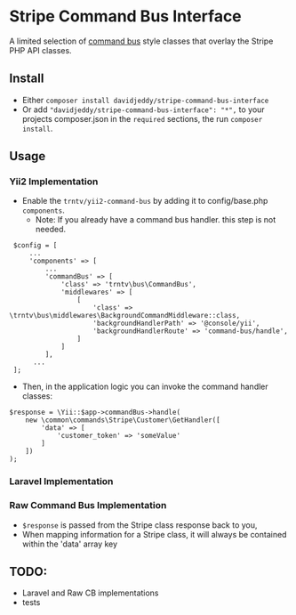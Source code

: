 # Stripe Command Bus Interface

A limited selection of [command bus](https://www.sitepoint.com/command-buses-demystified-a-look-at-the-tactician-package/)
style classes that overlay the Stripe PHP API classes.

## Install

 - Either `composer install davidjeddy/stripe-command-bus-interface`
 - Or add `"davidjeddy/stripe-command-bus-interface": "*",` to your projects composer.json in the `required` sections, the
run `composer install`.

## Usage

### Yii2 Implementation

 - Enable the `trntv/yii2-command-bus` by adding it to config/base.php `components`.
    * Note: If you already have a command bus handler. this step is not needed.
```
 $config = [
     ...
     'components' => [
         ...
         'commandBus' => [
             'class' => 'trntv\bus\CommandBus',
             'middlewares' => [
                 [
                     'class' => \trntv\bus\middlewares\BackgroundCommandMiddleware::class,
                     'backgroundHandlerPath' => '@console/yii',
                     'backgroundHandlerRoute' => 'command-bus/handle',
                 ]
             ]
         ],
      ...
 ];
```

 - Then, in the application logic you can invoke the command handler classes:
```
$response = \Yii::$app->commandBus->handle(
    new \common\commands\Stripe\Customer\GetHandler([
        'data' => [
            'customer_token' => 'someValue'
        ]
    ])
);
```

### Laravel Implementation

### Raw Command Bus Implementation

 - `$response` is passed from the Stripe class response back to you,
 - When mapping information for a Stripe class, it will always be contained within the 'data' array key

## TODO:
 - Laravel and Raw CB implementations
 - tests